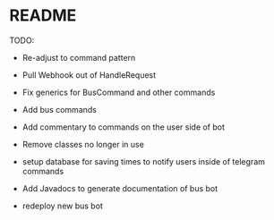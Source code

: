 # README
TODO:
- Re-adjust to command pattern
- Pull Webhook out of HandleRequest

- Fix generics for BusCommand and other commands
- Add bus commands
- Add commentary to commands on the user side of bot
- Remove classes no longer in use

- setup database for saving times to notify users inside of telegram commands

- Add Javadocs to generate documentation of bus bot

- redeploy new bus bot
